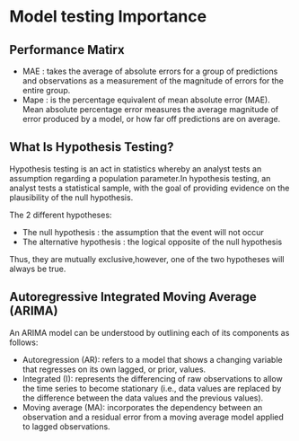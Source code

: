 # Model testing Importance

## Performance Matirx 
- MAE : takes the average of absolute errors for a group of predictions and observations as a measurement of the magnitude of errors for the entire group.
- Mape : is the percentage equivalent of mean absolute error (MAE). Mean absolute percentage error measures the average magnitude of error produced by a model, or how far off predictions are on average. 
## What Is Hypothesis Testing?

Hypothesis testing is an act in statistics whereby an analyst tests an assumption regarding a population parameter.In hypothesis testing, an analyst tests a statistical sample, with the goal of providing evidence on the plausibility of the null hypothesis.

The 2 different hypotheses: 
- The null hypothesis : the assumption that the event will not occur
- The alternative hypothesis : the logical opposite of the null hypothesis

Thus, they are mutually exclusive,however, one of the two hypotheses will always be true.

## Autoregressive Integrated Moving Average (ARIMA)

An ARIMA model can be understood by outlining each of its components as follows:
- Autoregression (AR): refers to a model that shows a changing variable that regresses on its own lagged, or prior, values.
- Integrated (I): represents the differencing of raw observations to allow the time series to become stationary (i.e., data values are replaced by the difference between the data values and the previous values).
- Moving average (MA):  incorporates the dependency between an observation and a residual error from a moving average model applied to lagged observations.
